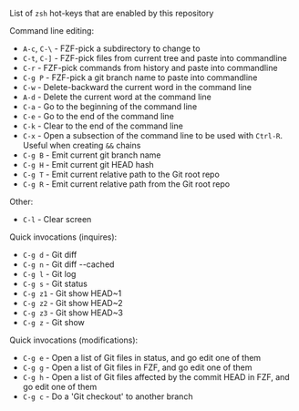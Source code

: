 List of `zsh` hot-keys that are enabled by this repository

Command line editing:

* `A-c`, `C-\` - FZF-pick a subdirectory to change to
* `C-t`, `C-]` - FZF-pick files from current tree and paste into commandline
* `C-r` - FZF-pick commands from history and paste into commandline
* `C-g P` - FZF-pick a git branch name to paste into commandline
* `C-w` - Delete-backward the current word in the command line
* `A-d` - Delete the current word at the command line
* `C-a` - Go to the beginning of the command line
* `C-e` - Go to the end of the command line
* `C-k` - Clear to the end of the command line
* `C-x` - Open a subsection of the command line to be used with `Ctrl-R`. Useful when creating `&&` chains
* `C-g B` - Emit current git branch name
* `C-g H` - Emit current git HEAD hash
* `C-g T` - Emit current relative path to the Git root repo
* `C-g R` - Emit current relative path from the Git root repo

Other:

* `C-l` - Clear screen

Quick invocations (inquires):

* `C-g d` - Git diff
* `C-g n` - Git diff --cached
* `C-g l` - Git log
* `C-g s` - Git status
* `C-g z1` - Git show HEAD~1
* `C-g z2` - Git show HEAD~2
* `C-g z3` - Git show HEAD~3
* `C-g z` - Git show

Quick invocations (modifications):

* `C-g e` - Open a list of Git files in status, and go edit one of them
* `C-g g` - Open a list of Git files in FZF, and go edit one of them
* `C-g h` - Open a list of Git files affected by the commit HEAD in FZF, and go edit one of them
* `C-g c` - Do a 'Git checkout' to another branch
